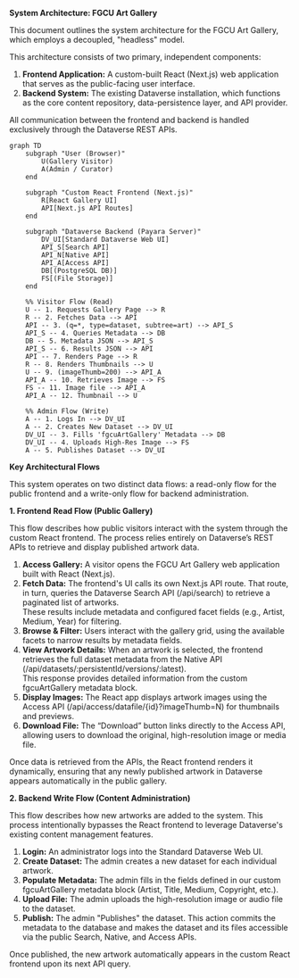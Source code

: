 **System Architecture: FGCU Art Gallery**

This document outlines the system architecture for the FGCU Art Gallery, which employs a decoupled, "headless" model.

This architecture consists of two primary, independent components:
1.  **Frontend Application:** A custom-built React (Next.js) web application that serves as the public-facing user interface.
2.  **Backend System:** The existing Dataverse installation, which functions as the core content repository, data-persistence layer, and API provider.

All communication between the frontend and backend is handled exclusively through the Dataverse REST APIs.

```mermaid
graph TD
    subgraph "User (Browser)"
        U(Gallery Visitor)
        A(Admin / Curator)
    end

    subgraph "Custom React Frontend (Next.js)"
        R[React Gallery UI]
        API[Next.js API Routes]
    end

    subgraph "Dataverse Backend (Payara Server)"
        DV_UI[Standard Dataverse Web UI]
        API_S[Search API]
        API_N[Native API]
        API_A[Access API]
        DB[(PostgreSQL DB)]
        FS[(File Storage)]
    end

    %% Visitor Flow (Read)
    U -- 1. Requests Gallery Page --> R
    R -- 2. Fetches Data --> API
    API -- 3. (q=*, type=dataset, subtree=art) --> API_S
    API_S -- 4. Queries Metadata --> DB
    DB -- 5. Metadata JSON --> API_S
    API_S -- 6. Results JSON --> API
    API -- 7. Renders Page --> R
    R -- 8. Renders Thumbnails --> U
    U -- 9. (imageThumb=200) --> API_A
    API_A -- 10. Retrieves Image --> FS
    FS -- 11. Image file --> API_A
    API_A -- 12. Thumbnail --> U

    %% Admin Flow (Write)
    A -- 1. Logs In --> DV_UI
    A -- 2. Creates New Dataset --> DV_UI
    DV_UI -- 3. Fills 'fgcuArtGallery' Metadata --> DB
    DV_UI -- 4. Uploads High-Res Image --> FS
    A -- 5. Publishes Dataset --> DV_UI
```

**Key Architectural Flows**

This system operates on two distinct data flows: a read-only flow for the public frontend and a write-only flow for backend administration.

**1. Frontend Read Flow (Public Gallery)**

This flow describes how public visitors interact with the system through the custom React frontend. The process relies entirely on Dataverse’s REST APIs to retrieve and display published artwork data.
1. **Access Gallery:** A visitor opens the FGCU Art Gallery web application built with React (Next.js).
2. **Fetch Data:** The frontend's UI calls its own Next.js API route. That route, in turn, queries the Dataverse Search API (/api/search) to retrieve a paginated list of artworks.  
   These results include metadata and configured facet fields (e.g., Artist, Medium, Year) for filtering.
3. **Browse & Filter:** Users interact with the gallery grid, using the available facets to narrow results by metadata fields.
4. **View Artwork Details:** When an artwork is selected, the frontend retrieves the full dataset metadata from the Native API (/api/datasets/:persistentId/versions/:latest).  
   This response provides detailed information from the custom fgcuArtGallery metadata block.
5. **Display Images:** The React app displays artwork images using the Access API (/api/access/datafile/{id}?imageThumb=N) for thumbnails and previews.
6. **Download File:** The “Download” button links directly to the Access API, allowing users to download the original, high-resolution image or media file.

Once data is retrieved from the APIs, the React frontend renders it dynamically, ensuring that any newly published artwork in Dataverse appears automatically in the public gallery.

**2. Backend Write Flow (Content Administration)**

This flow describes how new artworks are added to the system. This process intentionally bypasses the React frontend to leverage Dataverse's existing content management features.

1.  **Login:** An administrator logs into the Standard Dataverse Web UI.
2.  **Create Dataset:** The admin creates a new dataset for each individual artwork.
3.  **Populate Metadata:** The admin fills in the fields defined in our custom fgcuArtGallery metadata block (Artist, Title, Medium, Copyright, etc.).
4.  **Upload File:** The admin uploads the high-resolution image or audio file to the dataset.
5.  **Publish:** The admin "Publishes" the dataset. This action commits the metadata to the database and makes the dataset and its files accessible via the public Search, Native, and Access APIs.

Once published, the new artwork automatically appears in the custom React frontend upon its next API query.
